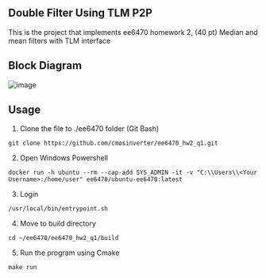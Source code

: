 ## Double Filter Using TLM P2P


This is the project that implements ee6470 homework 2, (40 pt) Median and mean filters with TLM interface

## Block Diagram
![image](https://imgur.com/7fc9f4ad-8bbc-447a-a920-2646d0dd490c)

## Usage
1. Clone the file to ./ee6470 folder (Git Bash)
```properties
git clone https://github.com/cmosinverter/ee6470_hw2_q1.git
```
2. Open Windows Powershell
```properties
docker run -h ubuntu --rm --cap-add SYS_ADMIN -it -v "C:\\Users\\<Your Username>:/home/user" ee6470/ubuntu-ee6470:latest
```
3. Login
```properties
/usr/local/bin/entrypoint.sh
```
4. Move to build directory
```properties
cd ~/ee6470/ee6470_hw2_q1/build
```
5. Run the program using Cmake
```properties
make run
```